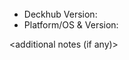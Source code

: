 
###### <Your feedback title here>
<Your feedback content here>

- Deckhub Version: 
- Platform/OS & Version: 

<additional notes (if any)>
